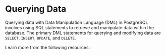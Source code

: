 # Querying Data

Querying data with Data Manipulation Language (DML) in PostgreSQL involves using SQL statements to retrieve and manipulate data within the database. The primary DML statements for querying and modifying data are `SELECT`, `INSERT`, `UPDATE`, and `DELETE`.

Learn more from the following resources:

